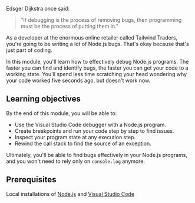 Edsger Dijkstra once said:

> "If debugging is the process of removing bugs, then programming must be the process of putting them in."

As a developer at the enormous online retailer called Tailwind Traders, you're going to be writing a lot of Node.js bugs. That's okay because that's just part of coding.

In this module, you'll learn how to effectively debug Node.js programs. The faster you can find and identify bugs, the faster you can get your code to a working state. You'll spend less time scratching your head wondering why your code worked five seconds ago, but doesn't work now.

## Learning objectives

By the end of this module, you will be able to:

* Use the Visual Studio Code debugger with a Node.js program.
* Create breakpoints and run your code step by step to find issues.
* Inspect your program state at any execution step.
* Rewind the call stack to find the source of an exception.

Ultimately, you'll be able to find bugs effectively in your Node.js programs, and you won't need to rely only on `console.log` anymore.

## Prerequisites

Local installations of [Node.js](https://nodejs.org) and [Visual Studio Code](https://code.visualstudio.com)
